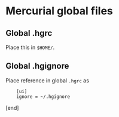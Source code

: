 Mercurial global files
======================


Global .hgrc
------------

Place this in `$HOME/`.

Global .hgignore
----------------

Place reference in global `.hgrc` as

        [ui]
        ignore = ~/.hgignore

[end]
